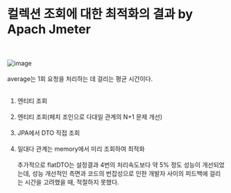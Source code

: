 # 컬렉션 조회에 대한 최적화의 결과 by Apach Jmeter
<br><br>
![image](https://github.com/domino0628/CS/assets/59598751/0719b8aa-ab32-4b2d-8670-5e445b22ebf4)
<br><br>
average는 1회 요청을 처리하는 데 걸리는 평균 시간이다.
<br><br>
1. 엔티티 조회
<br><br>
2. 엔티티 조회(페치 조인으로 다대일 관계의 N+1 문제 개선)
<br><br>
3. JPA에서 DTO 직접 조회
<br><br>
4. 일대다 관계는 memory에서 미리 조회하여 최적화
<br><br>
추가적으로 flatDTO는 설정결과 4번의 처리속도보다 약 5% 정도 성능이 개선되었는데, 성능 개선적인 측면과 코드의 번잡성으로 인한 개발자 사이의 피드백에 걸리는 시간을 고려했을 때, 적절하지 못했다. 
<br><br>
<br><br>
